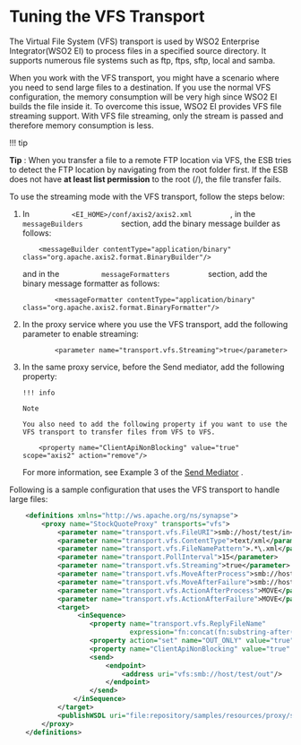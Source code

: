 # Tuning the VFS Transport

The Virtual File System (VFS) transport is used by WSO2 Enterprise
Integrator(WSO2 EI) to process files in a specified source directory. It
supports numerous file systems such as ftp, ftps, sftp, local and samba.

When you work with the VFS transport, you might have a scenario where
you need to send large files to a destination. If you use the normal VFS
configuration, the memory consumption will be very high since WSO2 EI
builds the file inside it. To overcome this issue, WSO2 EI provides VFS
file streaming support. With VFS file streaming, only the stream is
passed and therefore memory consumption is less.

!!! tip

**Tip** : When you transfer a file to a remote FTP location via VFS, the
ESB tries to detect the FTP location by navigating from the root folder
first. If the ESB does not have **at least list permission** to the root
(/), the file transfer fails.


To use the streaming mode with the VFS transport, follow the steps
below:

1.  In `           <EI_HOME>/conf/axis2/axis2.xml          ` , in the
    `           messageBuilders          ` section, add the binary
    message builder as follows:

    ``` html/xml
        <messageBuilder contentType="application/binary" class="org.apache.axis2.format.BinaryBuilder"/>
    ```

    and in the `           messageFormatters          ` section, add the
    binary message formatter as follows:

    ``` html/xml
            <messageFormatter contentType="application/binary" class="org.apache.axis2.format.BinaryFormatter"/>
    ```

2.  In the proxy service where you use the VFS transport, add the
    following parameter to enable streaming:

    ``` html/xml
            <parameter name="transport.vfs.Streaming">true</parameter>
    ```

3.  In the same proxy service, before the Send mediator, add the
    following property:

        !!! info
    
        Note
    
        You also need to add the following property if you want to use the
        VFS transport to transfer files from VFS to VFS.
    

    ``` html/xml
        <property name="ClientApiNonBlocking" value="true" scope="axis2" action="remove"/>
    ```

    For more information, see Example 3 of the [Send
    Mediator](https://docs.wso2.com/display/EI650/Send+Mediator#SendMediator-blocking)
    .

Following is a sample configuration that uses the VFS transport to
handle large files:

``` xml
    <definitions xmlns="http://ws.apache.org/ns/synapse">
        <proxy name="StockQuoteProxy" transports="vfs">
            <parameter name="transport.vfs.FileURI">smb://host/test/in</parameter>        
            <parameter name="transport.vfs.ContentType">text/xml</parameter>
            <parameter name="transport.vfs.FileNamePattern">.*\.xml</parameter>
            <parameter name="transport.PollInterval">15</parameter>
            <parameter name="transport.vfs.Streaming">true</parameter>
            <parameter name="transport.vfs.MoveAfterProcess">smb://host/test/original</parameter>            
            <parameter name="transport.vfs.MoveAfterFailure">smb://host/test/original</parameter>          
            <parameter name="transport.vfs.ActionAfterProcess">MOVE</parameter>
            <parameter name="transport.vfs.ActionAfterFailure">MOVE</parameter>
            <target>
                 <inSequence>
                    <property name="transport.vfs.ReplyFileName"
                              expression="fn:concat(fn:substring-after(get-property('MessageID'), 'urn:uuid:'), '.xml')" scope="transport"/>
                    <property action="set" name="OUT_ONLY" value="true"/>
                    <property name="ClientApiNonBlocking" value="true" scope="axis2" action="remove"/>
                    <send>
                        <endpoint>
                            <address uri="vfs:smb://host/test/out"/> 
                        </endpoint>
                    </send>
                </inSequence>
            </target>
            <publishWSDL uri="file:repository/samples/resources/proxy/sample_proxy_1.wsdl"/>
        </proxy>
    </definitions>
```
